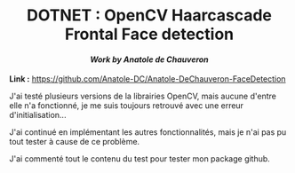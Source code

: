 <h1 align="center">DOTNET : OpenCV Haarcascade Frontal Face detection</h1>

_<h4 align="center">Work by Anatole de Chauveron</h4>_

**Link :** https://github.com/Anatole-DC/Anatole-DeChauveron-FaceDetection

J'ai testé plusieurs versions de la librairies OpenCV, mais aucune d'entre elle n'a fonctionné, je me suis toujours retrouvé avec une erreur d'initialisation...

J'ai continué en implémentant les autres fonctionnalités, mais je n'ai pas pu tout tester à cause de ce problème.

J'ai commenté tout le contenu du test pour tester mon package github.